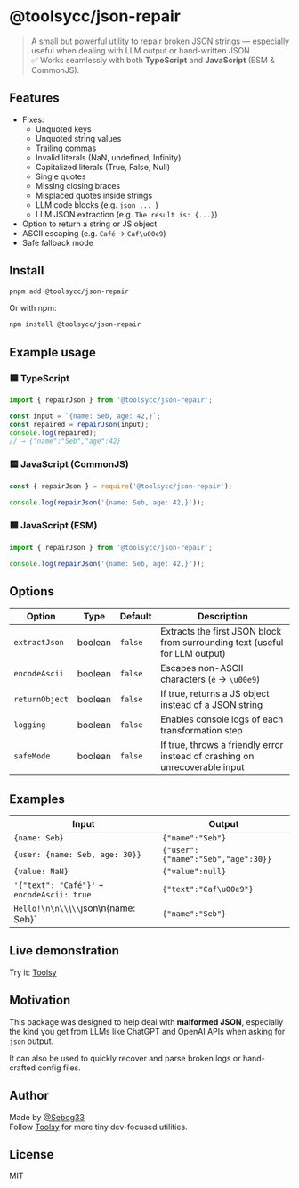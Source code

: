 # @toolsycc/json-repair

> A small but powerful utility to repair broken JSON strings — especially useful when dealing with LLM output or hand-written JSON.  
> ✅ Works seamlessly with both **TypeScript** and **JavaScript** (ESM & CommonJS).

## Features

- Fixes:
  - Unquoted keys
  - Unquoted string values
  - Trailing commas
  - Invalid literals (NaN, undefined, Infinity)
  - Capitalized literals (True, False, Null)
  - Single quotes
  - Missing closing braces
  - Misplaced quotes inside strings
  - LLM code blocks (e.g. ```json ... ```)
  - LLM JSON extraction (e.g. `The result is: {...}`)
- Option to return a string or JS object
- ASCII escaping (e.g. `Café` → `Caf\u00e9`)
- Safe fallback mode

## Install

```bash
pnpm add @toolsycc/json-repair
```

Or with npm:

```bash
npm install @toolsycc/json-repair
```

## Example usage

### 🟦 TypeScript
```ts
import { repairJson } from '@toolsycc/json-repair';

const input = `{name: Seb, age: 42,}`;
const repaired = repairJson(input);
console.log(repaired);
// → {"name":"Seb","age":42}
```

### 🟨 JavaScript (CommonJS)
```js
const { repairJson } = require('@toolsycc/json-repair');

console.log(repairJson('{name: Seb, age: 42,}'));
```

### 🟩 JavaScript (ESM)
```js
import { repairJson } from '@toolsycc/json-repair';

console.log(repairJson('{name: Seb, age: 42,}'));
```

## Options

| Option         | Type     | Default | Description |
|----------------|----------|---------|-------------|
| `extractJson`  | boolean  | `false` | Extracts the first JSON block from surrounding text (useful for LLM output) |
| `encodeAscii`  | boolean  | `false` | Escapes non-ASCII characters (`é` → `\u00e9`) |
| `returnObject` | boolean  | `false` | If true, returns a JS object instead of a JSON string |
| `logging`      | boolean  | `false` | Enables console logs of each transformation step |
| `safeMode`     | boolean  | `false` | If true, throws a friendly error instead of crashing on unrecoverable input |

## Examples

| Input                               | Output                                  |
|------------------------------------|------------------------------------------|
| `{name: Seb}`                      | `{"name":"Seb"}`                        |
| `{user: {name: Seb, age: 30}}`     | `{"user":{"name":"Seb","age":30}}`      |
| `{value: NaN}`                     | `{"value":null}`                        |
| `'{"text": "Café"}'` + `encodeAscii: true` | `{"text":"Caf\u00e9"}`           |
| `Hello!\n\n\\`\\`\\`json\n{name: Seb}`   | `{"name":"Seb"}`                        |

## Live demonstration

Try it: [Toolsy](https://www.toolsy.cc/tools/json/analyze)

## Motivation

This package was designed to help deal with **malformed JSON**, especially the kind you get from LLMs like ChatGPT and OpenAI APIs when asking for `json` output.

It can also be used to quickly recover and parse broken logs or hand-crafted config files.

## Author

Made by [@Sebog33](https://github.com/Sebog33)  
Follow [Toolsy](https://www.toolsy.cc) for more tiny dev-focused utilities.

## License

MIT
